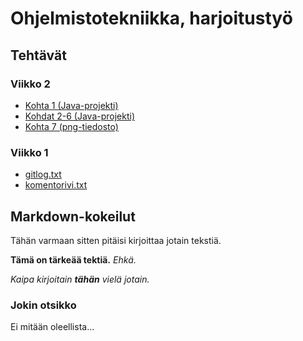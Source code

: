 # Ohjelmistotekniikka, harjoitustyö

## Tehtävät

### Viikko 2

* [Kohta 1 (Java-projekti)](https://github.com/JustAGoldeneye/ot-harjoitustyo/tree/master/laskarit/viikko2/Maksukortti)
* [Kohdat 2-6 (Java-projekti)](https://github.com/JustAGoldeneye/ot-harjoitustyo/tree/master/laskarit/viikko2/Unicafe)
* [Kohta 7 (png-tiedosto)](https://github.com/JustAGoldeneye/ot-harjoitustyo/blob/master/laskarit/viikko2/testikattavuusraportti.png)

### Viikko 1

* [gitlog.txt](https://github.com/JustAGoldeneye/ot-harjoitustyo/blob/master/laskarit/viikko1/gitlog.txt)
* [komentorivi.txt](https://github.com/JustAGoldeneye/ot-harjoitustyo/blob/master/laskarit/viikko1/komentorivi.txt)

## Markdown-kokeilut

Tähän varmaan sitten pitäisi kirjoittaa jotain tekstiä.

**Tämä on tärkeää tektiä.** *Ehkä.*

_Kaipa kirjoitain **tähän** vielä jotain._

### Jokin otsikko

Ei mitään oleellista...
